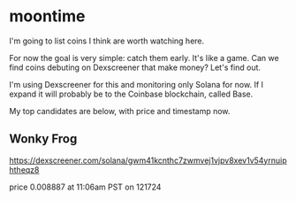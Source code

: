 # moontime

I'm going to list coins I think are worth watching here.

For now the goal is very simple: catch them early. It's like a game. Can we find coins debuting on Dexscreener that make money? Let's find out.

I'm using Dexscreener for this and monitoring only Solana for now. If I expand it will probably be to the Coinbase blockchain, called Base.

My top candidates are below, with price and timestamp now.

## Wonky Frog

https://dexscreener.com/solana/gwm41kcnthc7zwmvej1vjpv8xev1v54yrnuiphtheqz8

price 0.008887 at 11:06am PST on 121724
